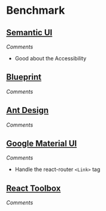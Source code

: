 # Benchmark

## [Semantic UI](http://react.semantic-ui.com/introduction)
*Comments*
- Good about the Accessibility

## [Blueprint](http://blueprintjs.com/)
*Comments*

## [Ant Design](https://ant.design/)
*Comments*

## [Google Material UI](http://www.material-ui.com/)
*Comments*
- Handle the react-router `<Link>` tag

## [React Toolbox](http://react-toolbox.com/)
*Comments*
